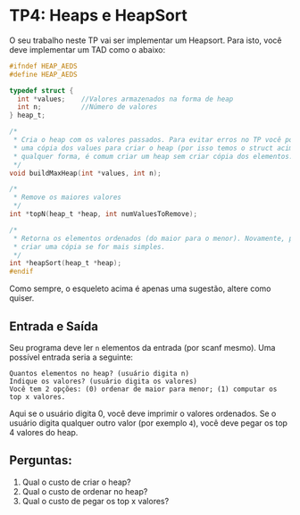 # TP4: Heaps e HeapSort

O seu trabalho neste TP vai ser implementar um Heapsort. Para isto, você
deve implementar um TAD como o abaixo:

```c
#ifndef HEAP_AEDS
#define HEAP_AEDS

typedef struct {
  int *values;    //Valores armazenados na forma de heap
  int n;          //Número de valores
} heap_t;

/*
 * Cria o heap com os valores passados. Para evitar erros no TP você pode criar
 * uma cópia dos values para criar o heap (por isso temos o struct acima). De
 * qualquer forma, é comum criar um heap sem criar cópia dos elementos.
 */
void buildMaxHeap(int *values, int n);

/*
 * Remove os maiores valores
 */
int *topN(heap_t *heap, int numValuesToRemove);

/*
 * Retorna os elementos ordenados (do maior para o menor). Novamente, pode
 * criar uma cópia se for mais simples.
 */
int *heapSort(heap_t *heap);
#endif
```

Como sempre, o esqueleto acima é apenas uma sugestão, altere como quiser.

## Entrada e Saída

Seu programa deve ler `n` elementos da entrada (por scanf mesmo). Uma possível
entrada seria a seguinte:

```
Quantos elementos no heap? (usuário digita n)
Indique os valores? (usuário digita os valores)
Você tem 2 opções: (0) ordenar de maior para menor; (1) computar os top x valores.
```

Aqui se o usuário digita 0, você deve imprimir o valores ordenados. Se o
usuário digita qualquer outro valor (por exemplo `4`), você deve pegar os top
4 valores do heap.

## Perguntas:

1. Qual o custo de criar o heap?
1. Qual o custo de ordenar no heap?
1. Qual o custo de pegar os top x valores?
